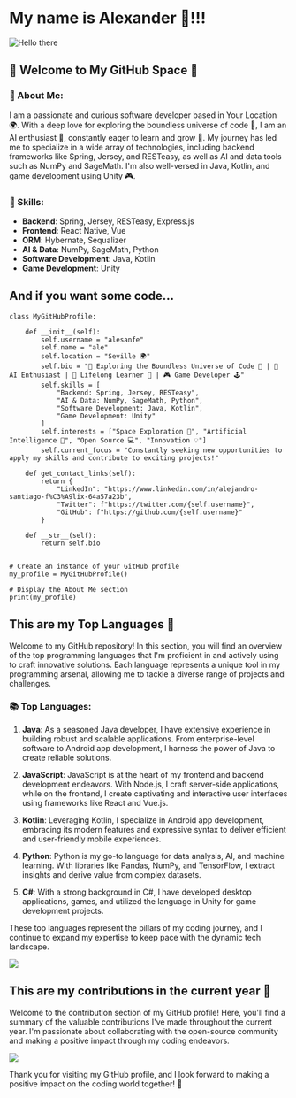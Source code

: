 # My name is Alexander 👋!!!

![Hello there](https://media0.giphy.com/media/3ornk57KwDXf81rjWM/giphy.gif?cid=82a1493b4f97leg0hcghyljs1vnnyd8a9z74nm0sg1c3k2vq&ep=v1_gifs_search&rid=giphy.gif&ct=g)

## 🚀 Welcome to My GitHub Space 🌌

### 🔭 About Me:
I am a passionate and curious software developer based in Your Location 🌍. With a deep love for exploring the boundless universe of code 🚀, I am an AI enthusiast 🧠, constantly eager to learn and grow 🌱. My journey has led me to specialize in a wide array of technologies, including backend frameworks like Spring, Jersey, and RESTeasy, as well as AI and data tools such as NumPy and SageMath. I'm also well-versed in Java, Kotlin, and game development using Unity 🎮.

### 🔧 Skills:
- **Backend**: Spring, Jersey, RESTeasy, Express.js
- **Frontend**: React Native, Vue
- **ORM**: Hybernate, Sequalizer
- **AI & Data**: NumPy, SageMath, Python
- **Software Development**: Java, Kotlin
- **Game Development**: Unity

## And if you want some code...

```
class MyGitHubProfile:

    def __init__(self):
        self.username = "alesanfe"
        self.name = "ale"
        self.location = "Seville 🌍"
        self.bio = "🚀 Exploring the Boundless Universe of Code 🌌 | 🧠 AI Enthusiast | 🌱 Lifelong Learner 🌱 | 🎮 Game Developer 🕹️"
        self.skills = [
            "Backend: Spring, Jersey, RESTeasy",
            "AI & Data: NumPy, SageMath, Python",
            "Software Development: Java, Kotlin",
            "Game Development: Unity"
        ]
        self.interests = ["Space Exploration 🚀", "Artificial Intelligence 🤖", "Open Source 💻", "Innovation 💡"]
        self.current_focus = "Constantly seeking new opportunities to apply my skills and contribute to exciting projects!"

    def get_contact_links(self):
        return {
            "LinkedIn": "https://www.linkedin.com/in/alejandro-santiago-f%C3%A9lix-64a57a23b",
            "Twitter": f"https://twitter.com/{self.username}",
            "GitHub": f"https://github.com/{self.username}"
        }

    def __str__(self):
        return self.bio


# Create an instance of your GitHub profile
my_profile = MyGitHubProfile()

# Display the About Me section
print(my_profile)
```

## This are my Top Languages 🌟

Welcome to my GitHub repository! In this section, you will find an overview of the top programming languages that I'm proficient in and actively using to craft innovative solutions. Each language represents a unique tool in my programming arsenal, allowing me to tackle a diverse range of projects and challenges.

### 📚 Top Languages:
1. **Java**: As a seasoned Java developer, I have extensive experience in building robust and scalable applications. From enterprise-level software to Android app development, I harness the power of Java to create reliable solutions.

2. **JavaScript**: JavaScript is at the heart of my frontend and backend development endeavors. With Node.js, I craft server-side applications, while on the frontend, I create captivating and interactive user interfaces using frameworks like React and Vue.js.

3. **Kotlin**: Leveraging Kotlin, I specialize in Android app development, embracing its modern features and expressive syntax to deliver efficient and user-friendly mobile experiences.

4. **Python**: Python is my go-to language for data analysis, AI, and machine learning. With libraries like Pandas, NumPy, and TensorFlow, I extract insights and derive value from complex datasets.

5. **C#**: With a strong background in C#, I have developed desktop applications, games, and utilized the language in Unity for game development projects.

These top languages represent the pillars of my coding journey, and I continue to expand my expertise to keep pace with the dynamic tech landscape.

![](http://github-profile-summary-cards.vercel.app/api/cards/repos-per-language?username=alesanfe&theme=default)

## This are my contributions in the current year 📅

Welcome to the contribution section of my GitHub profile! Here, you'll find a summary of the valuable contributions I've made throughout the current year. I'm passionate about collaborating with the open-source community and making a positive impact through my coding endeavors.

![](http://github-profile-summary-cards.vercel.app/api/cards/profile-details?username=alesanfe&theme=default)

Thank you for visiting my GitHub profile, and I look forward to making a positive impact on the coding world together! 🌈
